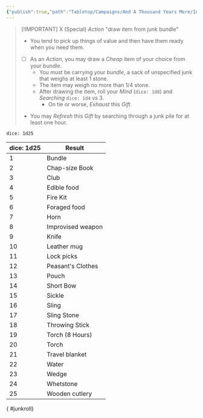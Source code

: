 ```yaml
---
{"publish":true,"path":"Tabletop/Campaigns/And A Thousand Years More/Inventory/Gifts/Junk Expert.md","permalink":"/tabletop/campaigns/and-a-thousand-years-more/inventory/gifts/junk-expert/","title":"Junk Expert"}
---
```



> [!IMPORTANT] X (Special) *Action* "draw item from junk bundle"
> - You tend to pick up things of value and then have them ready when you need them.
> - [ ] As an *Action*, you may draw a *Cheap* item of your choice from your bundle.
> 	- You must be carrying your *bundle*, a sack of unspecified junk that weighs at least 1 stone.
> 	- The item may weigh no more than 1/4 stone.
> 	- After drawing the item, roll your *Mind* (`dice: 1d8`) and *Searching* `dice: 1d4` vs 3.
> 		- On tie or worse, *Exhaust* this *Gift*.
> - You may *Refresh* this *Gift* by searching through a junk pile for at least one hour.

`dice: 1d25`

| dice: 1d25 | Result            |
| ---------- | ----------------- |
| 1          | Bundle            |
| 2          | Chap-size Book    |
| 3          | Club              |
| 4          | Edible food       |
| 5          | Fire Kit          |
| 6          | Foraged food      |
| 7          | Horn              |
| 8          | Improvised weapon |
| 9          | Knife             |
| 10         | Leather mug       |
| 11         | Lock picks        |
| 12         | Peasant's Clothes |
| 13         | Pouch             |
| 14         | Short Bow         |
| 15         | Sickle            |
| 16         | Sling             |
| 17         | Sling Stone       |
| 18         | Throwing Stick    |
| 19         | Torch (8 Hours)   |
| 20         | Torch             |
| 21         | Travel blanket    |
| 22         | Water             |
| 23         | Wedge             |
| 24         | Whetstone         |
| 25         | Wooden cutlery    |
{ #junkroll}

